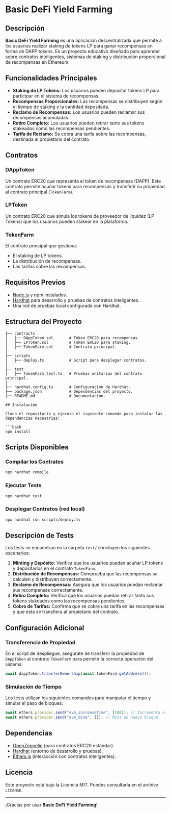 # Basic DeFi Yield Farming

## Descripción

**Basic DeFi Yield Farming** es una aplicación descentralizada que permite a los usuarios realizar staking de tokens LP para ganar recompensas en forma de DAPP tokens. Es un proyecto educativo diseñado para aprender sobre contratos inteligentes, sistemas de staking y distribución proporcional de recompensas en Ethereum.

## Funcionalidades Principales

- **Staking de LP Tokens:** Los usuarios pueden depositar tokens LP para participar en el sistema de recompensas.
- **Recompensas Proporcionales:** Las recompensas se distribuyen según el tiempo de staking y la cantidad depositada.
- **Reclamo de Recompensas:** Los usuarios pueden reclamar sus recompensas acumuladas.
- **Retiro Completo:** Los usuarios pueden retirar tanto sus tokens stakeados como las recompensas pendientes.
- **Tarifa de Reclamo:** Se cobra una tarifa sobre las recompensas, destinada al propietario del contrato.

## Contratos

### DAppToken

Un contrato ERC20 que representa el token de recompensas (DAPP). Este contrato permite acuñar tokens para recompensas y transferir su propiedad al contrato principal (`TokenFarm`).

### LPToken

Un contrato ERC20 que simula los tokens de proveedor de liquidez (LP Tokens) que los usuarios pueden stakear en la plataforma.

### TokenFarm

El contrato principal que gestiona:

- El staking de LP tokens.
- La distribución de recompensas.
- Las tarifas sobre las recompensas.

## Requisitos Previos

- [Node.js](https://nodejs.org/) y npm instalados.
- [Hardhat](https://hardhat.org/) para desarrollo y pruebas de contratos inteligentes.
- Una red de pruebas local configurada con Hardhat.

## Estructura del Proyecto

````plaintext
├── contracts
│   ├── DAppToken.sol       # Token ERC20 para recompensas.
│   ├── LPToken.sol         # Token ERC20 para staking.
│   ├── TokenFarm.sol       # Contrato principal.
│
├── scripts
│   ├── deploy.ts           # Script para desplegar contratos.
│
├── test
│   ├── TokenFarm.test.ts   # Pruebas unitarias del contrato principal.
│
├── hardhat.config.ts       # Configuración de Hardhat.
├── package.json            # Dependencias del proyecto.
├── README.md               # Documentación.

## Instalación

Clona el repositorio y ejecuta el siguiente comando para instalar las dependencias necesarias:

```bash
npm install
````

## Scripts Disponibles

### Compilar los Contratos

```bash
npx hardhat compile
```

### Ejecutar Tests

```bash
npx hardhat test
```

### Desplegar Contratos (red local)

```bash
npx hardhat run scripts/deploy.ts
```

## Descripción de Tests

Los tests se encuentran en la carpeta `test/` e incluyen los siguientes escenarios:

1. **Minting y Depósito:** Verifica que los usuarios puedan acuñar LP tokens y depositarlos en el contrato `TokenFarm`.
2. **Distribución de Recompensas:** Comprueba que las recompensas se calculen y distribuyan correctamente.
3. **Reclamo de Recompensas:** Asegura que los usuarios puedan reclamar sus recompensas correctamente.
4. **Retiro Completo:** Verifica que los usuarios puedan retirar tanto sus tokens stakeados como las recompensas pendientes.
5. **Cobro de Tarifas:** Confirma que se cobre una tarifa en las recompensas y que esta se transfiera al propietario del contrato.

## Configuración Adicional

### Transferencia de Propiedad

En el script de despliegue, asegúrate de transferir la propiedad de `DAppToken` al contrato `TokenFarm` para permitir la correcta operación del sistema:

```typescript
await dappToken.transferOwnership(await tokenFarm.getAddress());
```

### Simulación de Tiempo

Los tests utilizan los siguientes comandos para manipular el tiempo y simular el paso de bloques:

```typescript
await ethers.provider.send("evm_increaseTime", [100]); // Incrementa el tiempo en 100 segundos
await ethers.provider.send("evm_mine", []); // Mina un nuevo bloque
```

## Dependencias

- [OpenZeppelin](https://openzeppelin.com/contracts/) (para contratos ERC20 estándar).
- [Hardhat](https://hardhat.org/) (entorno de desarrollo y pruebas).
- [Ethers.js](https://docs.ethers.io/) (interacción con contratos inteligentes).

## Licencia

Este proyecto está bajo la Licencia MIT. Puedes consultarla en el archivo `LICENSE`.

---

¡Gracias por usar **Basic DeFi Yield Farming**!

